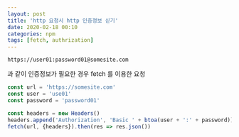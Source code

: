 ```yaml
---
layout: post
title: 'http 요청시 http 인증정보 싣기'
date: 2020-02-18 00:10
categories: npm
tags: [fetch, authrization]
---
```


```
https://user01:password01@somesite.com
```

과 같이 인증정보가 필요한 경우 fetch 를 이용한 요청

```javascript
const url = 'https://somesite.com'
const user = 'use01'
const password = 'password01'

const headers = new Headers()
headers.append('Authorization', 'Basic ' + btoa(user + ':' + password))
fetch(url, {headers}).then(res => res.json())
```
